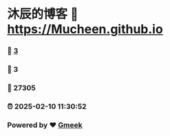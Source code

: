 # 沐辰的博客 :link: https://Mucheen.github.io 
### :page_facing_up: [3](https://Mucheen.github.io/tag.html) 
### :speech_balloon: 3 
### :hibiscus: 27305 
### :alarm_clock: 2025-02-10 11:30:52 
### Powered by :heart: [Gmeek](https://github.com/Meekdai/Gmeek)
